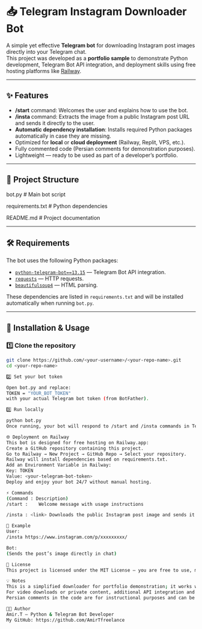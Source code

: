 # 📥 Telegram Instagram Downloader Bot

A simple yet effective **Telegram bot** for downloading Instagram post images directly into your Telegram chat.  
This project was developed as a **portfolio sample** to demonstrate Python development, Telegram Bot API integration, and deployment skills using free hosting platforms like [Railway](https://railway.app).

---

## ✨ Features
- **/start** command: Welcomes the user and explains how to use the bot.
- **/insta <link>** command: Extracts the image from a public Instagram post URL and sends it directly to the user.
- **Automatic dependency installation**: Installs required Python packages automatically in case they are missing.
- Optimized for **local** or **cloud deployment** (Railway, Replit, VPS, etc.).
- Fully commented code (Persian comments for demonstration purposes).
- Lightweight — ready to be used as part of a developer’s portfolio.

---

## 📂 Project Structure
bot.py # Main bot script

requirements.txt # Python dependencies

README.md # Project documentation

---

## 🛠 Requirements
The bot uses the following Python packages:

- [`python-telegram-bot==13.15`](https://github.com/python-telegram-bot/python-telegram-bot) — Telegram Bot API integration.
- [`requests`](https://docs.python-requests.org/) — HTTP requests.
- [`beautifulsoup4`](https://www.crummy.com/software/BeautifulSoup/) — HTML parsing.

These dependencies are listed in `requirements.txt` and will be installed automatically when running `bot.py`.

---

## 🚀 Installation & Usage

### 1️⃣ Clone the repository
```bash
git clone https://github.com/<your-username>/<your-repo-name>.git
cd <your-repo-name>

2️⃣ Set your bot token

Open bot.py and replace:
TOKEN = "YOUR_BOT_TOKEN"
with your actual Telegram bot token (from BotFather).

3️⃣ Run locally

python bot.py
Once running, your bot will respond to /start and /insta commands in Telegram chat.

🌐 Deployment on Railway
This bot is designed for free hosting on Railway.app:
Create a GitHub repository containing this project.
Go to Railway → New Project → GitHub Repo → Select your repository.
Railway will install dependencies based on requirements.txt.
Add an Environment Variable in Railway:
Key: TOKEN
Value: <your-telegram-bot-token>
Deploy and enjoy your bot 24/7 without manual hosting.

⚡ Commands
(Command : Description)
/start :	Welcome message with usage instructions

/insta : <link>	Downloads the public Instagram post image and sends it to Telegram

📸 Example
User:
/insta https://www.instagram.com/p/xxxxxxxxx/

Bot:
(Sends the post’s image directly in chat)

📜 License
This project is licensed under the MIT License — you are free to use, modify, and distribute it with proper credit.

💡 Notes
This is a simplified downloader for portfolio demonstration; it works with public posts only.
For video downloads or private content, additional API integration and authentication methods are required.
Persian comments in the code are for instructional purposes and can be adapted based on your audience.

👨‍💻 Author
Amir.T — Python & Telegram Bot Developer
My GitHub: https://github.com/AmirTfreelance
